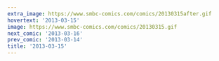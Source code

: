 ```yaml
---
extra_image: https://www.smbc-comics.com/comics/20130315after.gif
hovertext: '2013-03-15'
image: https://www.smbc-comics.com/comics/20130315.gif
next_comic: '2013-03-16'
prev_comic: '2013-03-14'
title: '2013-03-15'
---
```


